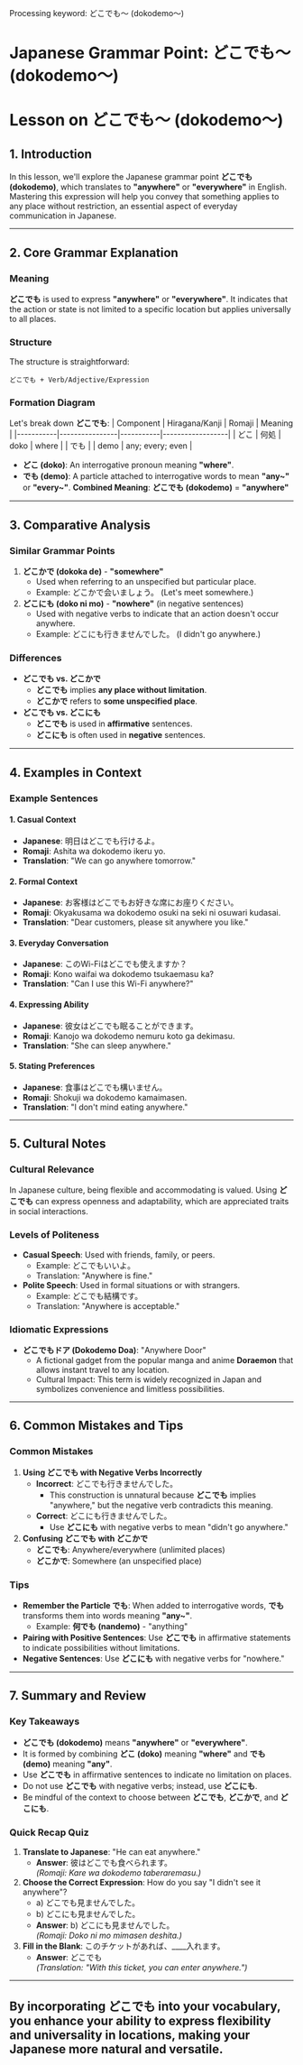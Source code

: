 Processing keyword: どこでも～ (dokodemo～)
# Japanese Grammar Point: どこでも～ (dokodemo～)
# Lesson on どこでも～ (dokodemo～)
## 1. Introduction
In this lesson, we'll explore the Japanese grammar point **どこでも (dokodemo)**, which translates to **"anywhere"** or **"everywhere"** in English. Mastering this expression will help you convey that something applies to any place without restriction, an essential aspect of everyday communication in Japanese.

---
## 2. Core Grammar Explanation
### Meaning
**どこでも** is used to express **"anywhere"** or **"everywhere"**. It indicates that the action or state is not limited to a specific location but applies universally to all places.
### Structure
The structure is straightforward:
```
どこでも + Verb/Adjective/Expression
```
### Formation Diagram
Let's break down **どこでも**:
| Component | Hiragana/Kanji | Romaji    | Meaning          |
|-----------|----------------|-----------|------------------|
| どこ       | 何処           | doko      | where            |
| でも       |                | demo      | any; every; even |
- **どこ (doko)**: An interrogative pronoun meaning **"where"**.
- **でも (demo)**: A particle attached to interrogative words to mean **"any~"** or **"every~"**.
**Combined Meaning**: **どこでも (dokodemo)** = **"anywhere"**
---
## 3. Comparative Analysis
### Similar Grammar Points
1. **どこかで (dokoka de)** - **"somewhere"**
   - Used when referring to an unspecified but particular place.
   - Example: どこかで会いましょう。 (Let's meet somewhere.)
2. **どこにも (doko ni mo)** - **"nowhere"** (in negative sentences)
   - Used with negative verbs to indicate that an action doesn't occur anywhere.
   - Example: どこにも行きませんでした。 (I didn't go anywhere.)
### Differences
- **どこでも vs. どこかで**
  - **どこでも** implies **any place without limitation**.
  - **どこかで** refers to **some unspecified place**.
- **どこでも vs. どこにも**
  - **どこでも** is used in **affirmative** sentences.
  - **どこにも** is often used in **negative** sentences.
---
## 4. Examples in Context
### Example Sentences
#### 1. Casual Context
- **Japanese**: 明日はどこでも行けるよ。
- **Romaji**: Ashita wa dokodemo ikeru yo.
- **Translation**: "We can go anywhere tomorrow."
#### 2. Formal Context
- **Japanese**: お客様はどこでもお好きな席にお座りください。
- **Romaji**: Okyakusama wa dokodemo osuki na seki ni osuwari kudasai.
- **Translation**: "Dear customers, please sit anywhere you like."
#### 3. Everyday Conversation
- **Japanese**: このWi-Fiはどこでも使えますか？
- **Romaji**: Kono waifai wa dokodemo tsukaemasu ka?
- **Translation**: "Can I use this Wi-Fi anywhere?"
#### 4. Expressing Ability
- **Japanese**: 彼女はどこでも眠ることができます。
- **Romaji**: Kanojo wa dokodemo nemuru koto ga dekimasu.
- **Translation**: "She can sleep anywhere."
#### 5. Stating Preferences
- **Japanese**: 食事はどこでも構いません。
- **Romaji**: Shokuji wa dokodemo kamaimasen.
- **Translation**: "I don't mind eating anywhere."
---
## 5. Cultural Notes
### Cultural Relevance
In Japanese culture, being flexible and accommodating is valued. Using **どこでも** can express openness and adaptability, which are appreciated traits in social interactions.
### Levels of Politeness
- **Casual Speech**: Used with friends, family, or peers.
  - Example: どこでもいいよ。
  - Translation: "Anywhere is fine."
- **Polite Speech**: Used in formal situations or with strangers.
  - Example: どこでも結構です。
  - Translation: "Anywhere is acceptable."
### Idiomatic Expressions
- **どこでもドア (Dokodemo Doa)**: "Anywhere Door"
  - A fictional gadget from the popular manga and anime **Doraemon** that allows instant travel to any location.
  - Cultural Impact: This term is widely recognized in Japan and symbolizes convenience and limitless possibilities.
---
## 6. Common Mistakes and Tips
### Common Mistakes
1. **Using どこでも with Negative Verbs Incorrectly**
   - **Incorrect**: どこでも行きませんでした。
     - This construction is unnatural because **どこでも** implies "anywhere," but the negative verb contradicts this meaning.
   - **Correct**: どこにも行きませんでした。
     - Use **どこにも** with negative verbs to mean "didn't go anywhere."
2. **Confusing どこでも with どこかで**
   - **どこでも**: Anywhere/everywhere (unlimited places)
   - **どこかで**: Somewhere (an unspecified place)
### Tips
- **Remember the Particle でも**: When added to interrogative words, **でも** transforms them into words meaning **"any~"**.
  - Example: **何でも (nandemo)** - "anything"
- **Pairing with Positive Sentences**: Use **どこでも** in affirmative statements to indicate possibilities without limitations.
- **Negative Sentences**: Use **どこにも** with negative verbs for "nowhere."
---
## 7. Summary and Review
### Key Takeaways
- **どこでも (dokodemo)** means **"anywhere"** or **"everywhere"**.
- It is formed by combining **どこ (doko)** meaning **"where"** and **でも (demo)** meaning **"any"**.
- Use **どこでも** in affirmative sentences to indicate no limitation on places.
- Do not use **どこでも** with negative verbs; instead, use **どこにも**.
- Be mindful of the context to choose between **どこでも**, **どこかで**, and **どこにも**.
### Quick Recap Quiz
1. **Translate to Japanese**: "He can eat anywhere."
   - **Answer**: 彼はどこでも食べられます。\
     *(Romaji: Kare wa dokodemo taberaremasu.)*
2. **Choose the Correct Expression**: How do you say "I didn't see it anywhere"?
   - a) どこでも見ませんでした。
   - b) どこにも見ませんでした。
   - **Answer**: b) どこにも見ませんでした。\
     *(Romaji: Doko ni mo mimasen deshita.)*
3. **Fill in the Blank**: このチケットがあれば、____入れます。
   - **Answer**: どこでも\
     *(Translation: "With this ticket, you can enter anywhere.")*
---
By incorporating **どこでも** into your vocabulary, you enhance your ability to express flexibility and universality in locations, making your Japanese more natural and versatile.
---
